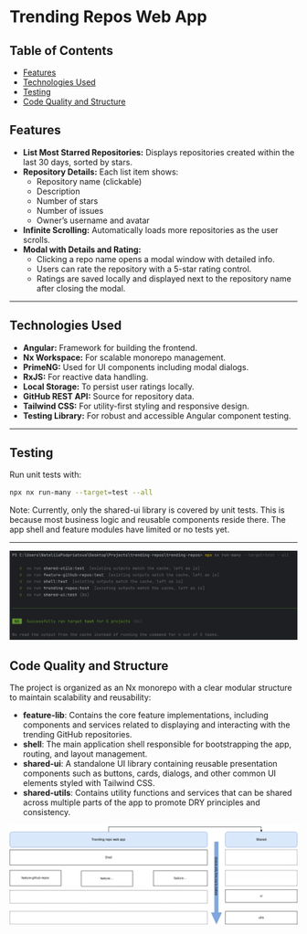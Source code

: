 # Trending Repos Web App

## Table of Contents

- [Features](#features)
- [Technologies Used](#technologies-used)
- [Testing](#testing)
- [Code Quality and Structure](#code-quality-and-structure)

## Features

- **List Most Starred Repositories:** Displays repositories created within the last 30 days, sorted by stars.
- **Repository Details:** Each list item shows:
  - Repository name (clickable)
  - Description
  - Number of stars
  - Number of issues
  - Owner’s username and avatar
- **Infinite Scrolling:** Automatically loads more repositories as the user scrolls.
- **Modal with Details and Rating:**
  - Clicking a repo name opens a modal window with detailed info.
  - Users can rate the repository with a 5-star rating control.
  - Ratings are saved locally and displayed next to the repository name after closing the modal.

---

## Technologies Used

- **Angular:** Framework for building the frontend.
- **Nx Workspace:** For scalable monorepo management.
- **PrimeNG:** Used for UI components including modal dialogs.
- **RxJS:** For reactive data handling.
- **Local Storage:** To persist user ratings locally.
- **GitHub REST API:** Source for repository data.
- **Tailwind CSS:** For utility-first styling and responsive design.
- **Testing Library:** For robust and accessible Angular component testing.

---

## Testing

Run unit tests with:

```bash
npx nx run-many --target=test --all
```

Note:
Currently, only the shared-ui library is covered by unit tests. This is because most business logic and reusable components reside there. The app shell and feature modules have limited or no tests yet.

---

![Test results](assets/screenshot-1.png)

## Code Quality and Structure

The project is organized as an Nx monorepo with a clear modular structure to maintain scalability and reusability:

- **feature-lib**: Contains the core feature implementations, including components and services related to displaying and interacting with the trending GitHub repositories.
- **shell**: The main application shell responsible for bootstrapping the app, routing, and layout management.
- **shared-ui**: A standalone UI library containing reusable presentation components such as buttons, cards, dialogs, and other common UI elements styled with Tailwind CSS.
- **shared-utils**: Contains utility functions and services that can be shared across multiple parts of the app to promote DRY principles and consistency.

![Frontend Architecture Diagram](assets/front-end-structure.drawio.png)
